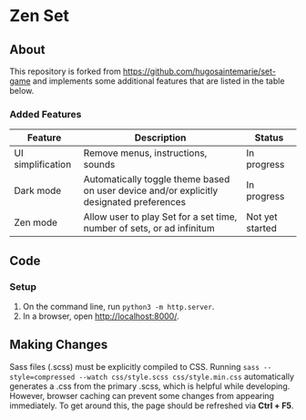 # Zen Set

## About

This repository is forked from https://github.com/hugosaintemarie/set-game
and implements some additional features that are listed in the table below.

### Added Features

| Feature | Description | Status |
| ------- | ----------- | ------ |
| UI simplification | Remove menus, instructions, sounds | In progress |
| Dark mode | Automatically toggle theme based on user device and/or explicitly designated preferences | In progress |
| Zen mode | Allow user to play Set for a set time, number of sets, or ad infinitum | Not yet started |

## Code

### Setup

1. On the command line, run `python3 -m http.server`.
2. In a browser, open [http://localhost:8000/](http://localhost:8000/).

## Making Changes

Sass files (.scss) must be explicitly compiled to CSS.
Running `sass --style=compressed --watch css/style.scss css/style.min.css`
automatically generates a .css from the primary .scss,
which is helpful while developing.
However, browser caching can prevent some changes from appearing immediately.
To get around this, the page should be refreshed via **Ctrl + F5**.
